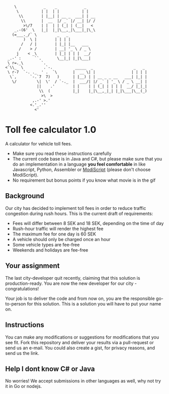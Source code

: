 ```txt
    \            _    _            _    
     \          | |  | |          | |   
      \\        | |__| | __ _  ___| | __
       \\       |  __  |/ _` |/ __| |/ /
        >\/7    | |  | | (_| | (__|   < 
    _.-(6'  \   |_|  |_|\__,_|\___|_|\_\
   (=___._/` \         _   _          
        )  \ |        | | | |         
       /   / |        | |_| |__   ___ 
      /    > /        | __| '_ \ / _ \
     j    < _\        | |_| | | |  __/
 _.-' :      ``.       \__|_| |_|\___|
 \ r=._\        `.
<`\\_  \         .`-.          _____  _                  _   _ 
 \ r-7  `-. ._  ' .  `\       |  __ \| |                | | | |
  \`,      `-.`7  7)   )      | |__) | | __ _ _ __   ___| |_| |
   \/         \|  \'  / `-._  |  ___/| |/ _` | '_ \ / _ \ __| |
              ||    .'        | |    | | (_| | | | |  __/ |_|_|
               \\  (          |_|    |_|\__,_|_| |_|\___|\__(_)
                >\  >
            ,.-' >.'
           <.'_.''
             <'

```

# Toll fee calculator 1.0
A calculator for vehicle toll fees.

* Make sure you read these instructions carefully
* The current code base is in Java and C#, but please make sure that you do an implementation in a language **you feel comfortable** in like Javascript, Python, Assembler or [ModiScript](https://en.wikipedia.org/wiki/ModiScript) (please don't choose ModiScript). 
* No requirement but bonus points if you know what movie is in the gif

## Background
Our city has decided to implement toll fees in order to reduce traffic congestion during rush hours.
This is the current draft of requirements:
 
* Fees will differ between 8 SEK and 18 SEK, depending on the time of day 
* Rush-hour traffic will render the highest fee
* The maximum fee for one day is 60 SEK
* A vehicle should only be charged once an hour
* Some vehicle types are fee-free
* Weekends and holidays are fee-free

## Your assignment
The last city-developer quit recently, claiming that this solution is production-ready. 
You are now the new developer for our city - congratulations! 

Your job is to deliver the code and from now on, you are the responsible go-to-person for this solution. This is a solution you will have to put your name on. 

## Instructions
You can make any modifications or suggestions for modifications that you see fit. Fork this repository and deliver your results via a pull-request or send us an e-mail. You could also create a gist, for privacy reasons, and send us the link.

## Help I dont know C# or Java
No worries! We accept submissions in other languages as well, why not try it in Go or nodejs.

